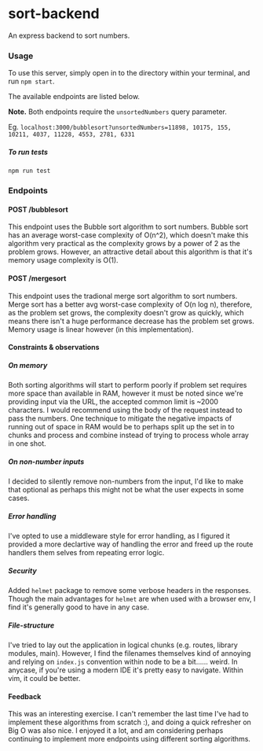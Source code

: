 # sort-backend
An express backend to sort numbers.

### Usage

To use this server, simply open in to the directory within your terminal, and run `npm start`. 

The available endpoints are listed below. 

**Note.** Both endpoints require the `unsortedNumbers` query parameter. 

Eg. `localhost:3000/bubblesort?unsortedNumbers=11898, 10175, 155, 10211, 4037, 11228, 4553, 2781, 6331`

##### To run tests
`npm run test`

### Endpoints

#### POST /bubblesort
This endpoint uses the Bubble sort algorithm to sort numbers.
Bubble sort has an average worst-case complexity of O(n^2), which doesn't make
this algorithm very practical as the complexity grows by a power of 2 as the 
problem grows. However, an attractive detail about this algorithm is that it's memory usage
complexity is O(1).

#### POST /mergesort
This endpoint uses the tradional merge sort algorithm to sort numbers. Merge sort has a better avg worst-case complexity of O(n log n), therefore, as the problem set grows, the complexity doesn't grow as quickly, which means there isn't a huge performance decrease has the problem set grows. Memory usage is linear however (in this implementation).

#### Constraints & observations

##### On memory
Both sorting algorithms will start to perform poorly if problem set requires more
space than available in RAM, however it must be noted since we're providing input via the URL,
the accepted common limit is ~2000 characters. I would recommend using the body of the request instead to pass the numbers. One technique to mitigate the negative impacts of running out of space in RAM would be to perhaps split up the set in to chunks and process and combine instead of trying to process
whole array in one shot.

##### On non-number inputs
I decided to silently remove non-numbers from the input, I'd like to make that optional as perhaps
this might not be what the user expects in some cases.

##### Error handling
I've opted to use a middleware style for error handling, as I figured it provided a more declartive
way of handling the error and freed up the route handlers them selves from repeating error logic.

##### Security
Added `helmet` package to remove some verbose headers in the responses. Though the main advantages for
`helmet` are when used with a browser env, I find it's generally good to have in any case.

##### File-structure
I've tried to lay out the application in logical chunks (e.g. routes, library modules, main). However,
I find the filenames themselves kind of annoying and relying on `index.js` convention within node to be
a bit...... weird. In anycase, if you're using a modern IDE it's pretty easy to navigate. Within vim, it could be better.

#### Feedback
This was an interesting exercise. I can't remember the last time I've had to implement these
algorithms from scratch :), and doing a quick refresher on Big O was also nice. I enjoyed it a lot, and am considering perhaps continuing to implement more endpoints using different sorting algorithms.
